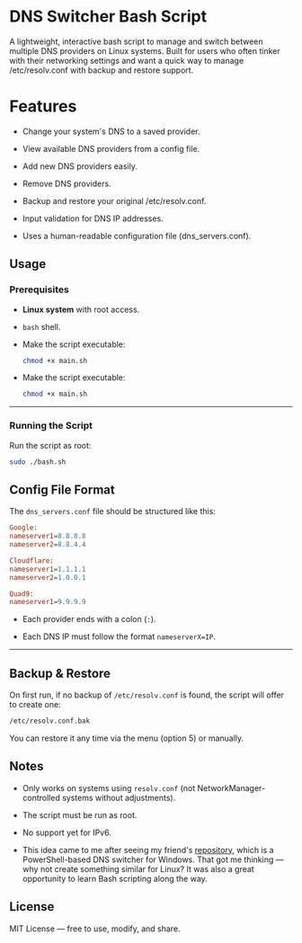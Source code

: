 
# DNS Switcher Bash Script
A lightweight, interactive bash script to manage and switch between multiple DNS providers on Linux systems. Built for users who often tinker with their networking settings and want a quick way to manage /etc/resolv.conf with backup and restore support.
# Features

- Change your system's DNS to a saved provider.

- View available DNS providers from a config file.

- Add new DNS providers easily.

- Remove DNS providers.

- Backup and restore your original /etc/resolv.conf.

- Input validation for DNS IP addresses.

- Uses a human-readable configuration file (dns_servers.conf).
##  Usage

###  Prerequisites

-   **Linux system** with root access.
    
-   `bash` shell.
    
-   Make the script executable:
    
    ```bash
    chmod +x main.sh
    ```
-   Make the script executable:
    
    ```bash
    chmod +x main.sh
    ``` 
    

----------

###  Running the Script

Run the script as root:
```bash
sudo ./bash.sh
```

## Config File Format

The `dns_servers.conf` file should be structured like this:
```ini
Google: 
nameserver1=8.8.8.8  
nameserver2=8.8.4.4

Cloudflare: 
nameserver1=1.1.1.1  
nameserver2=1.0.0.1

Quad9: 
nameserver1=9.9.9.9
``` 

-   Each provider ends with a colon (`:`).
    
-   Each DNS IP must follow the format `nameserverX=IP`.
---
##  Backup & Restore 

On first run, if no backup of `/etc/resolv.conf` is found, the script will offer to create one:

  

```bash
/etc/resolv.conf.bak
```

You can restore it any time via the menu (option 5) or manually.


## Notes
* Only works on systems using `resolv.conf` (not NetworkManager-controlled systems without adjustments).

* The script must be run as root.

* No support yet for IPv6.
* This idea came to me after seeing my friend's [repository](https://github.com/ykazemim/shecan-dns-config), which is a PowerShell-based DNS switcher for Windows. That got me thinking — why not create something similar for Linux? It was also a great opportunity to learn Bash scripting along the way.
##  License

  

MIT License — free to use, modify, and share.
